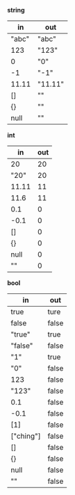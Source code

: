 **string**

| in | out |
| --- | --- |
| "abc" | "abc" |
| 123 | "123" |
| 0 | "0" |
| -1 | "-1" |
| 11.11 | "11.11" |
| [] | "" |
| {} | "" |
| null | "" |

**int**

| in | out |
| --- | --- |
| 20 | 20 |
| "20" | 20 |
| 11.11 | 11 |
| 11.6 | 11 |
| 0.1 | 0 |
| -0.1 | 0 |
| [] | 0 |
| {} | 0 |
| null | 0 |
| "" | 0 |

**bool**

| in | out |
| --- | --- |
| true | ture |
| false | false |
| "true" | true |
| "false" | false|
| "1" | true |
| "0" | false |
| 123 | false |
| "123" | false |
| 0.1 | false |
| -0.1 | false |
| [1] | false |
| ["ching"] | false |
| [] | false |
| {} | false |
| null | false |
| "" | false |